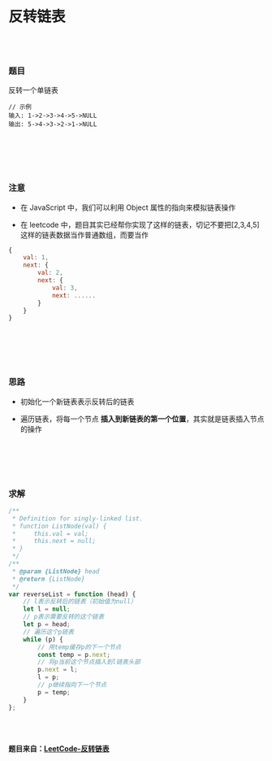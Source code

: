 # 反转链表

<br></br>

### 题目

反转一个单链表

```
// 示例
输入: 1->2->3->4->5->NULL
输出: 5->4->3->2->1->NULL
```

<br></br>
<br></br>

### 注意

-   在 JavaScript 中，我们可以利用 Object 属性的指向来模拟链表操作

-   在 leetcode 中，题目其实已经帮你实现了这样的链表，切记不要把[2,3,4,5]这样的链表数据当作普通数组，而要当作

```javascript
{
    val: 1,
    next: {
        val: 2,
        next: {
            val: 3,
            next: ......
        }
    }
}
```

<br></br>
<br></br>

### 思路

-   初始化一个新链表表示反转后的链表

-   遍历链表，将每一个节点 **插入到新链表的第一个位置**，其实就是链表插入节点的操作

<br></br>
<br></br>

### 求解

```javascript
/**
 * Definition for singly-linked list.
 * function ListNode(val) {
 *     this.val = val;
 *     this.next = null;
 * }
 */
/**
 * @param {ListNode} head
 * @return {ListNode}
 */
var reverseList = function (head) {
    // l表示反转后的链表（初始值为null）
    let l = null;
    // p表示需要反转的这个链表
    let p = head;
    // 遍历这个p链表
    while (p) {
        // 用temp缓存p的下一个节点
        const temp = p.next;
        // 将p当前这个节点插入到l链表头部
        p.next = l;
        l = p;
        // p继续指向下一个节点
        p = temp;
    }
};
```

<br></br>

**题目来自：[LeetCode-反转链表](https://leetcode-cn.com/problems/reverse-linked-list/)**
